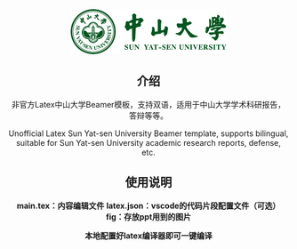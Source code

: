 <div align="center">
  <img src="sysu_horizontal.png" alt="BIThesis Icon" width="280">

<h2>介绍</h2>

非官方Latex中山大学Beamer模板，支持双语，适用于中山大学学术科研报告，答辩等等。

Unofficial Latex Sun Yat-sen University Beamer template, supports bilingual, suitable for Sun Yat-sen University academic research reports, defense, etc.

## 使用说明

 **main.tex：内容编辑文件**
 **latex.json：vscode的代码片段配置文件（可选）**
 **fig：存放ppt用到的图片**

**本地配置好latex编译器即可一键编译**
